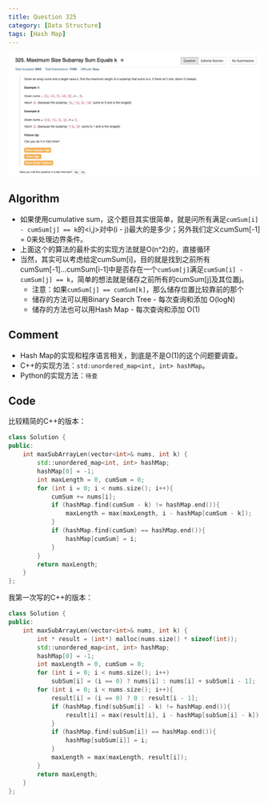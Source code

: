 ```yaml
---
title: Question 325
category: [Data Structure]
tags: [Hash Map]
---
```


![Description](../Assets/Figure/question325.png)

## Algorithm 

- 如果使用cumulative sum，这个题目其实很简单，就是问所有满足`cumSum[i] - cumSum[j] == k`的<i,j>对中(i - j)最大的是多少；另外我们定义cumSum[-1] = 0来处理边界条件。
- 上面这个的算法的最朴实的实现方法就是O(n^2)的，直接循环
- 当然，其实可以考虑给定cumSum[i]，目的就是找到之前所有cumSum[-1]...cumSum[i-1]中是否存在一个`cumSum[j]`满足`cumSum[i] - cumSum[j] == k`，简单的想法就是储存之前所有的cumSum[j]及其位置j。
    - 注意：如果`cumSum[j] == cumSum[k]`，那么储存位置比较靠前的那个
    - 储存的方法可以用Binary Search Tree - 每次查询和添加 O(logN)
    - 储存的方法也可以用Hash Map - 每次查询和添加 O(1) 
    

## Comment

- Hash Map的实现和程序语言相关，到底是不是O(1)的这个问题要调查。
- C++的实现方法：`std:unordered_map<int, int> hashMap`。
- Python的实现方法：`待查`


## Code

比较精简的C++的版本：

```c++
class Solution {
public:
    int maxSubArrayLen(vector<int>& nums, int k) {
        std::unordered_map<int, int> hashMap;
        hashMap[0] = -1;
        int maxLength = 0, cumSum = 0;
        for (int i = 0; i < nums.size(); i++){
            cumSum += nums[i];
            if (hashMap.find(cumSum - k) != hashMap.end()){
                maxLength = max(maxLength, i - hashMap[cumSum - k]);
            }
            if (hashMap.find(cumSum) == hashMap.end()){
                hashMap[cumSum] = i;
            }
        }
        return maxLength;
    }
};
```

我第一次写的C++的版本：

```c++
class Solution {
public:
    int maxSubArrayLen(vector<int>& nums, int k) {
        int * result = (int*) malloc(nums.size() * sizeof(int));
        std::unordered_map<int, int> hashMap;
        hashMap[0] = -1;
        int maxLength = 0, cumSum = 0;
        for (int i = 0; i < nums.size(); i++)
            subSum[i] = (i == 0) ? nums[i] : nums[i] + subSum[i - 1];
        for (int i = 0; i < nums.size(); i++){
            result[i] = (i == 0) ? 0 : result[i - 1];
            if (hashMap.find(subSum[i] - k) != hashMap.end()){
                result[i] = max(result[i], i - hashMap[subSum[i] - k]);
            }
            if (hashMap.find(subSum[i]) == hashMap.end()){
                hashMap[subSum[i]] = i;
            }
            maxLength = max(maxLength, result[i]);
        }
        return maxLength;
    }
};
```